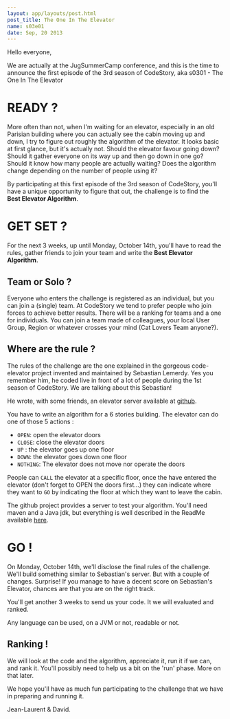 ```yaml
---
layout: app/layouts/post.html
post_title: The One In The Elevator
name: s03e01
date: Sep, 20 2013
---
```


Hello everyone,

We are actually at the JugSummerCamp conference, and this is the time to announce the first episode of the 3rd season of CodeStory, aka s0301 - The One In The Elevator

# READY ?

More often than not, when I'm waiting for an elevator, especially in an old Parisian building where you can actually see the cabin moving up and down, I try to figure out roughly the algorithm of the elevator. 
It looks basic at first glance, but it's actually not. Should the elevator favour going down? Should it gather everyone on its way up and then go down in one go? Should it know how many people are actually waiting? Does the algorithm change depending on the number of people using it?

By participating at this first episode of the 3rd season of CodeStory, you'll have a unique opportunity to figure that out, the challenge is to find the **Best Elevator Algorithm**.

# GET SET ?

For the next 3 weeks, up until Monday, October 14th, you'll have to read the rules, gather friends to join your team and write the **Best Elevator Algorithm**. 

## Team or Solo ?

Everyone who enters the challenge is registered as an individual, but you can join a (single) team. At CodeStory we tend to prefer people who join forces to achieve better results.
There will be a ranking for teams and a one for individuals. You can join a team made of colleagues, your local User Group, Region or whatever crosses your mind (Cat Lovers Team anyone?).

## Where are the rule ?

The rules of the challenge are the one explained in the gorgeous code-elevator project invented and maintained by Sebastian Lemerdy. Yes you remember him, he coded live in front of a lot of people during the 1st season of CodeStory. We are talking about this Sebastian! 

He wrote, with some friends, an elevator server available at [github](https://github.com/jeanlaurent/code-elevator).

You have to write an algorithm for a 6 stories building. The elevator can do one of those 5 actions :

* `OPEN`: open the elevator doors
* `CLOSE`: close the elevator doors
* `UP` : the elevator goes up one floor
* `DOWN`: the elevator goes down one floor
* `NOTHING`: The elevator does not move nor operate the doors

People can `CALL` the elevator at a specific floor, once the have entered the elevator (don't forget to OPEN the doors first…) they can indicate where they want to `GO` by indicating the floor at which they want to leave the cabin.

The github project provides a server to test your algorithm. You'll need maven and a Java jdk, but everything is well described in the ReadMe available [here](https://github.com/jeanlaurent/code-elevator).

# GO !

On Monday, October 14th, we'll disclose the final rules of the challenge. We'll build something similar to Sebastian's server. But with a couple of changes. Surprise! If you manage to have a decent score on Sebastian's Elevator, chances are that you are on the right track.

You'll get another 3 weeks to send us your code. It we will evaluated and ranked.

Any language can be used, on a JVM or not, readable or not.

## Ranking !

We will look at the code and the algorithm, appreciate it, run it if we can, and rank it. You'll possibly need to help us a bit on the 'run' phase. More on that later.

We hope you'll have as much fun participating to the challenge that we have in preparing and running it.

Jean-Laurent & David.